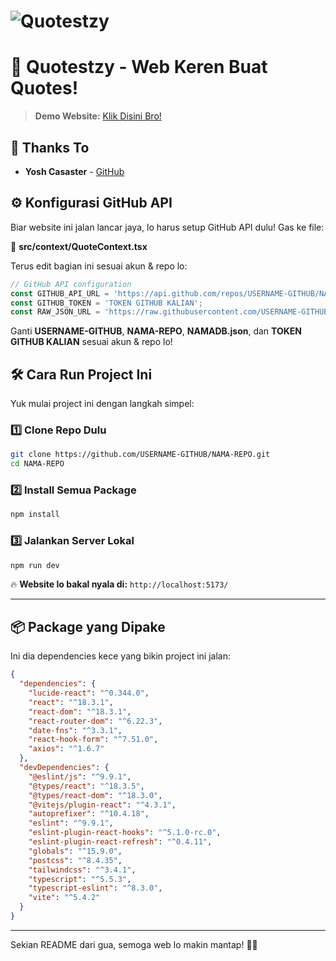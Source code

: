 # ![Quotestzy](https://pomf2.lain.la/f/bgsbisct.png)

# 🚀 Quotestzy - Web Keren Buat Quotes!

> **Demo Website:** [Klik Disini Bro!](https://quotestzy.netlify.app/)

## 🎤 Thanks To

- **Yosh Casaster** - [GitHub](https://github.com/YoshCasaster)

## ⚙️ Konfigurasi GitHub API

Biar website ini jalan lancar jaya, lo harus setup GitHub API dulu! Gas ke file:

📌 **src/context/QuoteContext.tsx**

Terus edit bagian ini sesuai akun & repo lo:

```ts
// GitHub API configuration
const GITHUB_API_URL = 'https://api.github.com/repos/USERNAME-GITHUB/NAMA-REPO/contents/NAMADB.json';
const GITHUB_TOKEN = 'TOKEN GITHUB KALIAN';
const RAW_JSON_URL = 'https://raw.githubusercontent.com/USERNAME-GITHUB/NAMA-REPO/refs/heads/master/NAMADB.json';
```

Ganti **USERNAME-GITHUB**, **NAMA-REPO**, **NAMADB.json**, dan **TOKEN GITHUB KALIAN** sesuai akun & repo lo!

## 🛠️ Cara Run Project Ini

Yuk mulai project ini dengan langkah simpel:

### 1️⃣ Clone Repo Dulu
```bash
git clone https://github.com/USERNAME-GITHUB/NAMA-REPO.git
cd NAMA-REPO
```

### 2️⃣ Install Semua Package
```bash
npm install
```

### 3️⃣ Jalankan Server Lokal
```bash
npm run dev
```

🔥 **Website lo bakal nyala di:** `http://localhost:5173/`

---

## 📦 Package yang Dipake

Ini dia dependencies kece yang bikin project ini jalan:

```json
{
  "dependencies": {
    "lucide-react": "^0.344.0",
    "react": "^18.3.1",
    "react-dom": "^18.3.1",
    "react-router-dom": "^6.22.3",
    "date-fns": "^3.3.1",
    "react-hook-form": "^7.51.0",
    "axios": "^1.6.7"
  },
  "devDependencies": {
    "@eslint/js": "^9.9.1",
    "@types/react": "^18.3.5",
    "@types/react-dom": "^18.3.0",
    "@vitejs/plugin-react": "^4.3.1",
    "autoprefixer": "^10.4.18",
    "eslint": "^9.9.1",
    "eslint-plugin-react-hooks": "^5.1.0-rc.0",
    "eslint-plugin-react-refresh": "^0.4.11",
    "globals": "^15.9.0",
    "postcss": "^8.4.35",
    "tailwindcss": "^3.4.1",
    "typescript": "^5.5.3",
    "typescript-eslint": "^8.3.0",
    "vite": "^5.4.2"
  }
}
```

---

Sekian README dari gua, semoga web lo makin mantap! 🚀🔥

